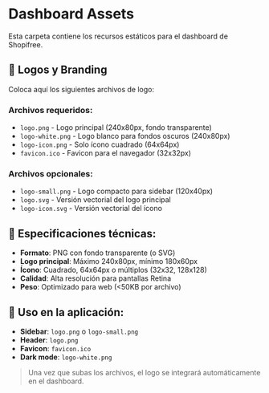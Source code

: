 # Dashboard Assets

Esta carpeta contiene los recursos estáticos para el dashboard de Shopifree.

## 🎨 Logos y Branding

Coloca aquí los siguientes archivos de logo:

### Archivos requeridos:
- `logo.png` - Logo principal (240x80px, fondo transparente)
- `logo-white.png` - Logo blanco para fondos oscuros (240x80px)
- `logo-icon.png` - Solo ícono cuadrado (64x64px)
- `favicon.ico` - Favicon para el navegador (32x32px)

### Archivos opcionales:
- `logo-small.png` - Logo compacto para sidebar (120x40px)
- `logo.svg` - Versión vectorial del logo principal
- `logo-icon.svg` - Versión vectorial del ícono

## 📐 Especificaciones técnicas:

- **Formato**: PNG con fondo transparente (o SVG)
- **Logo principal**: Máximo 240x80px, mínimo 180x60px
- **Ícono**: Cuadrado, 64x64px o múltiplos (32x32, 128x128)
- **Calidad**: Alta resolución para pantallas Retina
- **Peso**: Optimizado para web (<50KB por archivo)

## 📱 Uso en la aplicación:

- **Sidebar**: `logo.png` o `logo-small.png`
- **Header**: `logo.png`
- **Favicon**: `favicon.ico`
- **Dark mode**: `logo-white.png`

> Una vez que subas los archivos, el logo se integrará automáticamente en el dashboard. 